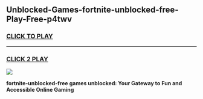 
## Unblocked-Games-fortnite-unblocked-free-Play-Free-p4twv
<h3>
<a href="https://premium76.site?title=fortnite-unblocked-free&ref=21A">CLICK TO PLAY</a></h3>
<hr>

<h3>
<a href="https://premium76.site?title=fortnite-unblocked-free&ref=21A">CLICK 2 PLAY</a>
  
</h3>

<a href="https://premium76.site?title=fortnite-unblocked-free&ref=21A"><img src="https://clearcache.store/games.png"></a>


**fortnite-unblocked-free games unblocked: Your Gateway to Fun and Accessible Online Gaming**
